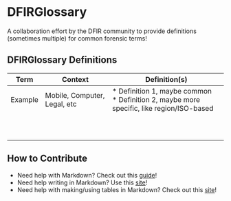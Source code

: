 # DFIRGlossary
A collaboration effort by the DFIR community to provide definitions (sometimes multiple) for common forensic terms!

## DFIRGlossary Definitions

| Term | Context | Definition(s) |
|---|---|---|
| Example | Mobile, Computer, Legal, etc | * Definition 1, maybe common<br>* Definition 2, maybe more specific, like region/ISO-based |
|  |  |  |
|  |  |  |
|  |  |  |
|  |  |  |
|  |  |  |
|  |  |  |
|  |  |  |
|  |  |  |
|  |  |  |
|  |  |  |
## How to Contribute

* Need help with Markdown? Check out this [guide](https://docs.github.com/en/github/writing-on-github/getting-started-with-writing-and-formatting-on-github/basic-writing-and-formatting-syntax)! 
* Need help writing in Markdown? Use this [site](https://stackedit.io/app#)!
* Need help with making/using tables in Markdown? Check out this [site](https://www.tablesgenerator.com/markdown_tables)!
